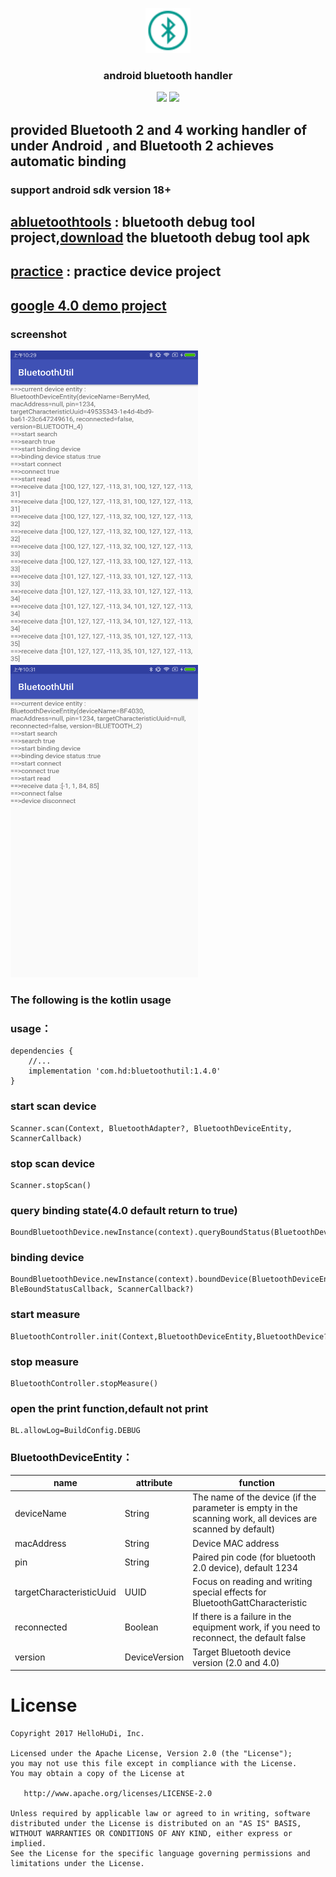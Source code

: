 <p align="center">
	<img width="72" height="72" src="art/icon.png"/>
</p>
<h3 align="center">android bluetooth handler </h3>
<p align="center">
<a href="https://raw.githubusercontent.com/HelloHuDi/android-bluetooth-handler/master/abluetoothtools/release/abluetoothtools-release.apk" target="_blank"><img src="https://img.shields.io/badge/release-v1.4.0-blue.svg"></img></a>
<a href="https://raw.githubusercontent.com/HelloHuDi/android-bluetooth-handler/master/abluetoothtools/release/abluetoothtools-release.apk" target="_blank"><img src="https://img.shields.io/badge/demo-v1.4.0-blue.svg"></img></a>
</p>

## **provided Bluetooth 2 and 4 working handler of under Android , and Bluetooth 2 achieves automatic binding**

### **support android sdk version 18+**

## [**abluetoothtools**](https://github.com/HelloHuDi/android-bluetooth-handler/tree/master/abluetoothtools) : bluetooth debug tool project,[download](https://raw.githubusercontent.com/HelloHuDi/android-bluetooth-handler/master/abluetoothtools/release/abluetoothtools-release.apk) the bluetooth debug tool apk

## [**practice**](https://github.com/HelloHuDi/android-bluetooth-handler/tree/master/practice) : practice device project

## [google 4.0 demo project](https://github.com/googlesamples/android-BluetoothLeGatt)

### screenshot

<img src="art/bluetooth4.png" width="300px" height="500px"/> <img src="art/bluetooth2.png" width="300px" height="500px"/>

### **The following is the kotlin usage**

### **usage**：

```
dependencies {
    //...
    implementation 'com.hd:bluetoothutil:1.4.0'
}
```

### **start scan device**

```
Scanner.scan(Context, BluetoothAdapter?, BluetoothDeviceEntity, ScannerCallback)
```

### **stop scan device**

```
Scanner.stopScan()
```

### **query binding state(4.0 default return to true)**

```
BoundBluetoothDevice.newInstance(context).queryBoundStatus(BluetoothDeviceEntity)
```

### **binding device**

```
BoundBluetoothDevice.newInstance(context).boundDevice(BluetoothDeviceEntity, BleBoundStatusCallback, ScannerCallback?)
```

### **start measure**

```
BluetoothController.init(Context,BluetoothDeviceEntity,BluetoothDevice?,MeasureProgressCallback).startMeasure()
```

### **stop measure**

```
BluetoothController.stopMeasure()
```

### **open the print function,default not print**

```
BL.allowLog=BuildConfig.DEBUG
```

### **BluetoothDeviceEntity：**

name                      | attribute   | function
-------------------------|-------|----
deviceName               | String  | The name of the device (if the parameter is empty in the scanning work, all devices are scanned by default)
macAddress               | String   | Device MAC address
pin                      | String   | Paired pin code (for bluetooth 2.0 device), default 1234
targetCharacteristicUuid | UUID   | Focus on reading and writing special effects for BluetoothGattCharacteristic
reconnected              | Boolean   | If there is a failure in the equipment work, if you need to reconnect, the default false
version                  | DeviceVersion   |Target Bluetooth device version (2.0 and 4.0) 


License
=======

    Copyright 2017 HelloHuDi, Inc.
    
    Licensed under the Apache License, Version 2.0 (the "License");
    you may not use this file except in compliance with the License.
    You may obtain a copy of the License at
    
       http://www.apache.org/licenses/LICENSE-2.0
    
    Unless required by applicable law or agreed to in writing, software
    distributed under the License is distributed on an "AS IS" BASIS,
    WITHOUT WARRANTIES OR CONDITIONS OF ANY KIND, either express or implied.
    See the License for the specific language governing permissions and
    limitations under the License.
